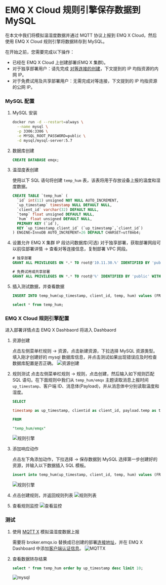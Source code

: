 # EMQ X Cloud 规则引擎保存数据到 MySQL

在本文中我们将模拟温湿度数据并通过 MQTT 协议上报到 EMQ X Cloud，然后使用 EMQ X Cloud 规则引擎将数据转存到 MySQL。

在开始之前，您需要完成以下操作：
* 已经在 EMQ X Cloud 上创建部署(EMQ X 集群)。
* 对于独享部署用户：请先完成 [对等连接的创建](../deployments/vpc_peering.md)，下文提到的 IP 均指资源的内网 IP。
* 对于免费试用及共享部署用户：无需完成对等连接，下文提到的 IP 均指资源的公网 IP。



### MySQL 配置

1. MySQL 安装

   ```bash
   docker run -d --restart=always \
     --name mysql \
     -p 3306:3306 \
     -e MYSQL_ROOT_PASSWORD=public \
     -d mysql/mysql-server:5.7
   ```

2. 数据库创建

   ```sql
   CREATE DATABASE emqx;
   ```


3. 温湿度表创建

   使用以下 SQL 语句将创建 `temp_hum` 表，该表将用于存放设备上报的温度和湿度数据。

   ```sql
   CREATE TABLE `temp_hum` (
     `id` int(11) unsigned NOT NULL AUTO_INCREMENT,
     `up_timestamp` timestamp NULL DEFAULT NULL,
     `client_id` varchar(32) DEFAULT NULL,
     `temp` float unsigned DEFAULT NULL,
     `hum` float unsigned DEFAULT NULL,
     PRIMARY KEY (`id`),
     KEY `up_timestamp_client_id` (`up_timestamp`,`client_id`)
   ) ENGINE=InnoDB AUTO_INCREMENT=26 DEFAULT CHARSET=utf8mb4;
   ```

4. 设置允许 EMQ X 集群 IP 段访问数据库(可选)
   对于独享部署，获取部署网段可以前往部署详情 → 查看对等连接信息，复制部署 VPC 网段。
   
   ```sql
   # 独享部署
   GRANT ALL PRIVILEGES ON *.* TO root@'10.11.30.%' IDENTIFIED BY 'public' WITH GRANT OPTION;
   
   # 免费试用或共享部署
   GRANT ALL PRIVILEGES ON *.* TO root@'%' IDENTIFIED BY 'public' WITH GRANT OPTION;
   ```

5. 插入测试数据，并查看数据
   
   ```sql
   INSERT INTO temp_hum(up_timestamp, client_id, temp, hum) values (FROM_UNIXTIME(1603963414), 'temp_hum-001', 19.1, 55);
   
   select * from temp_hum;
   ```
   
   


### EMQ X Cloud 规则引擎配置

进入部署详情点击 EMQ X Dashbaord 将进入 Dashbaord

1. 资源创建

   点击左侧菜单栏规则 → 资源，点击新建资源，下拉选择 MySQL 资源类型。填入刚才创建好的 mysql 数据库信息，并点击测试如果出现错误应及时检查数据库配置是否正确。
   ![资源创建](./_assets/mysql_create_resource.png)
   
2. 规则测试
   点击左侧菜单栏规则 → 规则，点击创建，然后输入如下规则匹配 SQL 语句。在下面规则中我们从 `temp_hum/emqx` 主题读取消息上报时间 `up_timestamp`、客户端 ID、消息体(Payload)，并从消息体中分别读取温度和湿度。
   
   ```sql
   SELECT 
   
   timestamp as up_timestamp, clientid as client_id, payload.temp as temp, payload.hum as hum  
   
   FROM  
   
   "temp_hum/emqx"  
   ```
   ![规则引擎](./_assets/sql_test.png)
   
3. 添加响应动作

   点击左下角添加动作，下拉选择 → 保存数据到 MySQL 选择第一步创建好的资源，并输入以下数据插入 SQL 模板。

   ```sql
   insert into temp_hum(up_timestamp, client_id, temp, hum) values (FROM_UNIXTIME(${up_timestamp}/1000), ${client_id}, ${temp}, ${hum}) 
   ```
   ![规则引擎](./_assets/mysql_action.png)

4. 点击创建规则，并返回规则列表
   ![规则列表](./_assets/view_rule_engine.png)


5. 查看规则监控
   ![查看监控](./_assets/view_monitor.png)
   

   

### 测试
1. 使用 [MQTT X](https://mqttx.app/) 模拟温湿度数据上报

   需要将 broker.emqx.io 替换成已创建的部署[连接地址](../deployments/view_deployment.md)，并在 EMQ X Dashboard 中添加[客户端认证信息](../deployments/dashboard/users_and_acl.md)。
   ![MQTTX](./_assets/mqttx_publish.png)
   
2. 查看数据转存结果

   ```sql
   select * from temp_hum order by up_timestamp desc limit 10;
   ```
   ![mysql](./_assets/mysql_query_result.png)
